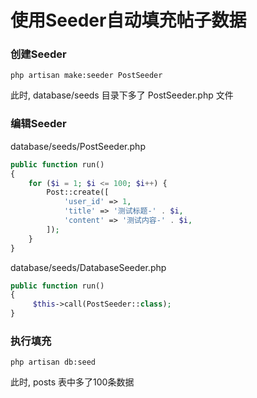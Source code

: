 # 使用Seeder自动填充帖子数据

### 创建Seeder
```shell
php artisan make:seeder PostSeeder
```
此时, database/seeds 目录下多了 PostSeeder.php 文件

### 编辑Seeder
database/seeds/PostSeeder.php
```php
public function run()
{
    for ($i = 1; $i <= 100; $i++) {
        Post::create([
            'user_id' => 1,
            'title' => '测试标题-' . $i,
            'content' => '测试内容-' . $i,
        ]);
    }
}
```

database/seeds/DatabaseSeeder.php
```php
public function run()
{
     $this->call(PostSeeder::class);
}
```

### 执行填充
```shell
php artisan db:seed
```
此时, posts 表中多了100条数据